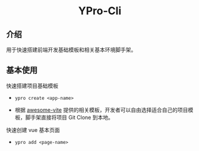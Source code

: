 <div align="center">
    <h1>YPro-Cli</h1>
</div>

## 介绍

用于快速搭建前端开发基础模板和相关基本环境脚手架。

## 基本使用

快速搭建项目基础模板

- `ypro create <app-name>`

- 根据 [awesome-vite](https://github.com/vitejs/awesome-vite#templates) 提供的相关模板，开发者可以自由选择适合自己的项目模板，脚手架直接将项目 Git Clone 到本地。

快速创建 vue 基本页面

- `ypro add <page-name>`
